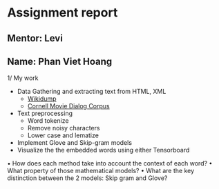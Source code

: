 # Assignment report
## Mentor: Levi
## Name: Phan Viet Hoang


1/ My work
- Data Gathering and extracting text from HTML, XML
  - [Wikidump](https://dumps.wikimedia.org/backup-index.html)
  - [Cornell Movie Dialog Corpus](https://www.cs.cornell.edu/~cristian/Cornell_Movie-Dialogs_Corpus.html)
- Text preprocessing
  - Word tokenize
  - Remove noisy characters
  - Lower case and lematize
- Implement Glove and Skip-gram models
- Visualize the the embedded words using either Tensorboard




• How does each method take into account the context of each word?
• What property of those mathematical models?
• What are the key distinction between the 2 models: Skip gram and Glove?
